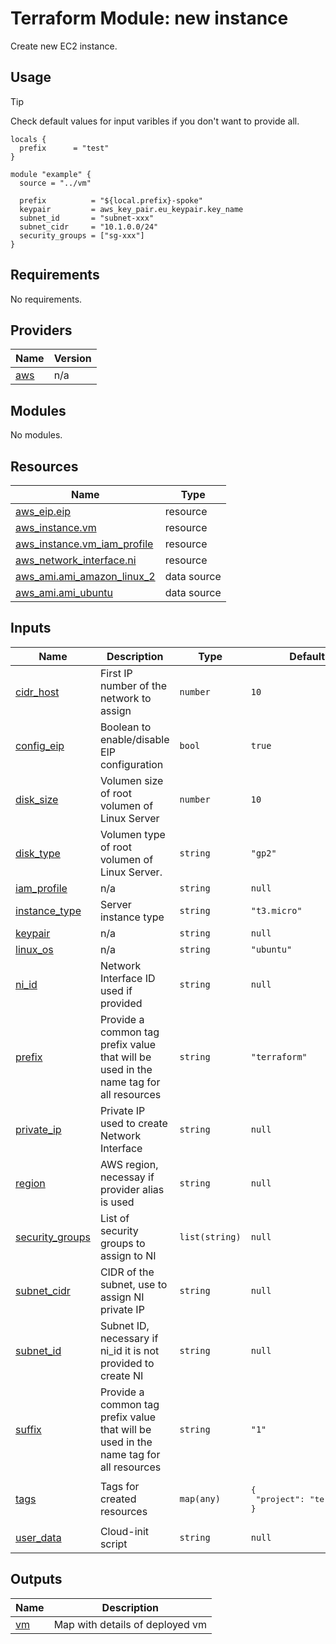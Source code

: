 # Terraform Module: new instance

Create new EC2 instance.

## Usage

> [!TIP]
> Check default values for input varibles if you don't want to provide all.

```hcl
locals {
  prefix      = "test"
}

module "example" {
  source = "../vm"

  prefix          = "${local.prefix}-spoke"
  keypair         = aws_key_pair.eu_keypair.key_name
  subnet_id       = "subnet-xxx"
  subnet_cidr     = "10.1.0.0/24"
  security_groups = ["sg-xxx"]
}
```

<!-- BEGIN_TF_DOCS -->
## Requirements

No requirements.

## Providers

| Name | Version |
|------|---------|
| <a name="provider_aws"></a> [aws](#provider\_aws) | n/a |

## Modules

No modules.

## Resources

| Name | Type |
|------|------|
| [aws_eip.eip](https://registry.terraform.io/providers/hashicorp/aws/latest/docs/resources/eip) | resource |
| [aws_instance.vm](https://registry.terraform.io/providers/hashicorp/aws/latest/docs/resources/instance) | resource |
| [aws_instance.vm_iam_profile](https://registry.terraform.io/providers/hashicorp/aws/latest/docs/resources/instance) | resource |
| [aws_network_interface.ni](https://registry.terraform.io/providers/hashicorp/aws/latest/docs/resources/network_interface) | resource |
| [aws_ami.ami_amazon_linux_2](https://registry.terraform.io/providers/hashicorp/aws/latest/docs/data-sources/ami) | data source |
| [aws_ami.ami_ubuntu](https://registry.terraform.io/providers/hashicorp/aws/latest/docs/data-sources/ami) | data source |

## Inputs

| Name | Description | Type | Default | Required |
|------|-------------|------|---------|:--------:|
| <a name="input_cidr_host"></a> [cidr\_host](#input\_cidr\_host) | First IP number of the network to assign | `number` | `10` | no |
| <a name="input_config_eip"></a> [config\_eip](#input\_config\_eip) | Boolean to enable/disable EIP configuration | `bool` | `true` | no |
| <a name="input_disk_size"></a> [disk\_size](#input\_disk\_size) | Volumen size of root volumen of Linux Server | `number` | `10` | no |
| <a name="input_disk_type"></a> [disk\_type](#input\_disk\_type) | Volumen type of root volumen of Linux Server. | `string` | `"gp2"` | no |
| <a name="input_iam_profile"></a> [iam\_profile](#input\_iam\_profile) | n/a | `string` | `null` | no |
| <a name="input_instance_type"></a> [instance\_type](#input\_instance\_type) | Server instance type | `string` | `"t3.micro"` | no |
| <a name="input_keypair"></a> [keypair](#input\_keypair) | n/a | `string` | `null` | no |
| <a name="input_linux_os"></a> [linux\_os](#input\_linux\_os) | n/a | `string` | `"ubuntu"` | no |
| <a name="input_ni_id"></a> [ni\_id](#input\_ni\_id) | Network Interface ID used if provided | `string` | `null` | no |
| <a name="input_prefix"></a> [prefix](#input\_prefix) | Provide a common tag prefix value that will be used in the name tag for all resources | `string` | `"terraform"` | no |
| <a name="input_private_ip"></a> [private\_ip](#input\_private\_ip) | Private IP used to create Network Interface | `string` | `null` | no |
| <a name="input_region"></a> [region](#input\_region) | AWS region, necessay if provider alias is used | `string` | `null` | no |
| <a name="input_security_groups"></a> [security\_groups](#input\_security\_groups) | List of security groups to assign to NI | `list(string)` | `null` | no |
| <a name="input_subnet_cidr"></a> [subnet\_cidr](#input\_subnet\_cidr) | CIDR of the subnet, use to assign NI private IP | `string` | `null` | no |
| <a name="input_subnet_id"></a> [subnet\_id](#input\_subnet\_id) | Subnet ID, necessary if ni\_id it is not provided to create NI | `string` | `null` | no |
| <a name="input_suffix"></a> [suffix](#input\_suffix) | Provide a common tag prefix value that will be used in the name tag for all resources | `string` | `"1"` | no |
| <a name="input_tags"></a> [tags](#input\_tags) | Tags for created resources | `map(any)` | <pre>{<br>  "project": "terraform"<br>}</pre> | no |
| <a name="input_user_data"></a> [user\_data](#input\_user\_data) | Cloud-init script | `string` | `null` | no |

## Outputs

| Name | Description |
|------|-------------|
| <a name="output_vm"></a> [vm](#output\_vm) | Map with details of deployed vm |
<!-- END_TF_DOCS -->
